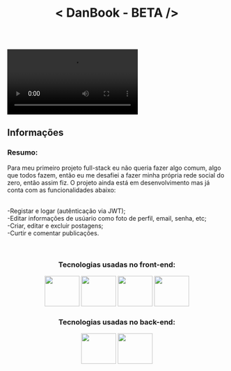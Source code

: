 <h1  align="center">< DanBook - BETA /></h1>

 <br>
 <div align="center">
 </div>
 <br>
 
 <video src="https://user-images.githubusercontent.com/104663666/200150360-c2a18fc8-6ff1-43ca-b11a-a7e542a0475c.mp4"></video>
 <br>
 


<h2>Informações</h2>
  
<h3>Resumo:</h3> Para meu primeiro projeto full-stack eu não queria fazer algo comum, algo que todos fazem, então eu me desafiei a fazer minha própria rede social do zero, então assim fiz. O projeto ainda está em desenvolvimento mas já conta com as funcionalidades abaixo:
<br/>
<br/>

-Registar e logar (autênticação via JWT);<br/>
-Editar informações de usúario como foto de perfil, email, senha, etc;<br/>
-Criar, editar e excluir postagens;<br/>
-Curtir e comentar publicações.
  
 <br>
 
<div align="center">
<h3>Tecnologias usadas no front-end:</h3>
 
 <div>
 <img height="70" width="80" src="https://cdn.jsdelivr.net/gh/devicons/devicon/icons/html5/html5-original.svg" />
 <img height="70" width="80" src="https://cdn.jsdelivr.net/gh/devicons/devicon/icons/css3/css3-original.svg" />
 <img height="70" width="80" src="https://cdn.jsdelivr.net/gh/devicons/devicon/icons/javascript/javascript-plain.svg" />
 <img height="70" width="80" src="https://cdn.jsdelivr.net/gh/devicons/devicon/icons/react/react-original.svg" />

 </div>
 
 
 <h3>Tecnologias usadas no back-end:</h3>
 
 <div>
 <img height="70" width="80" src="https://cdn.jsdelivr.net/gh/devicons/devicon/icons/nodejs/nodejs-original.svg" />
 <img height="70" width="80" src="https://cdn.jsdelivr.net/gh/devicons/devicon/icons/mongodb/mongodb-original.svg" />

 </div>
 
 
 
 
 
 
 </div>
